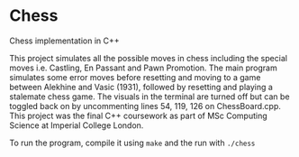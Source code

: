 # Chess
Chess implementation in C++

This project simulates all the possible moves in chess including the special moves i.e. Castling, En Passant and Pawn Promotion. The main program simulates some error moves before resetting and moving to a game between Alekhine and Vasic (1931), followed by resetting and playing a stalemate chess game. The visuals in the terminal are turned off but can be toggled back on by uncommenting lines 54, 119, 126 on ChessBoard.cpp. This project was the final C++ coursework as part of MSc Computing Science at Imperial College London.

To run the program, compile it using ```make``` and the run with ```./chess```
